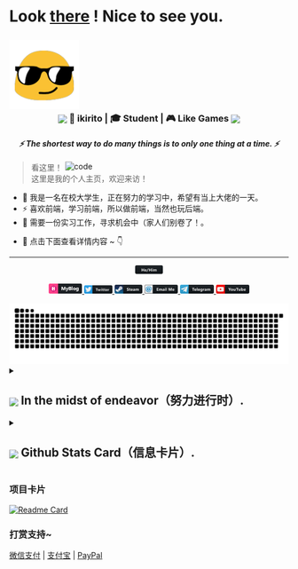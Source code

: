 # Look [there](https://xazz.top) ! Nice to see you. <img src="https://raw.githubusercontent.com/i-kirito/i-kirito/main/img/title.gif" style="width: 25%; display: inline-block;transform: translateY(20%) "></img>

<div align="center">
<h3><img src="https://media.giphy.com/media/WUlplcMpOCEmTGBtBW/giphy.gif" style="width:30px; transform: translateY(20%) "> 👻 ikirito | 🎓 Student | 🎮 Like Games  <img src="https://media.giphy.com/media/WUlplcMpOCEmTGBtBW/giphy.gif" style="width:30px; transform: translateY(20%)"></h3>
<h4 align="center">
   <i>⚡️ The shortest way to do many things is to only one thing at a time. ⚡️</i>
</h4>
</div>

<img align="right" src="https://media.giphy.com/media/RbDKaczqWovIugyJmW/giphy.gif" title="code" style="width:80%">

> 看这里！这里是我的个人主页，欢迎来访！

- 🌱 我是一名在校大学生，正在努力的学习中，希望有当上大佬的一天。
- ⚡ 喜欢前端，学习前端，所以做前端，当然也玩后端。
- 💬 需要一份实习工作，寻求机会中（家人们别卷了！。
<!-- - 📝 我的简历 [Resume](https://xazz.top/resume/) -->
- 👋 点击下面查看详情内容 ~ 👇

<hr>
<p align="center">
<a href="#">
    <img src="https://raw.githubusercontent.com/MikeCodesDotNET/ColoredBadges/master/svg/pronouns/hehim.svg" alt="github" style="max-width:10%;">
</a>
<p align="center">
<a href="http://nav.xazz.top">
    <img src="img/hugo.png" alt="hugo" style="max-width:12%;">
</a>
<a href="https://twitter.com/ikiritoxx">
    <img src="https://raw.githubusercontent.com/8bithemant/8bithemant/master/svg/social/twitter.svg" alt="twitter" style="max-width:10%;">
</a>
<a href="https://steamcommunity.com/id/osakana-miao/">
    <img src="https://raw.githubusercontent.com/MikeCodesDotNET/ColoredBadges/master/svg/social/steam.svg" alt="steam" style="max-width: 10%;">
</a>
<a href="#">
    <img src="https://raw.githubusercontent.com/MikeCodesDotNET/ColoredBadges/master/svg/social/email_me.svg" alt="eamil" style="max-width: 12%;">
</a>
<a href="https://t.me/ikirito9">
    <img src="https://raw.githubusercontent.com/MikeCodesDotNET/ColoredBadges/master/svg/social/telegram.svg" alt="telegram" style="max-width: 12%;">
</a>
<a href="https://www.youtube.com/@ikirito9">
    <img src="https://raw.githubusercontent.com/MikeCodesDotNET/ColoredBadges/master/svg/streaming/youtube.svg" alt="youtube" style="max-width: 12%;">
</a>
</p>
<a href="#">
    <img src="img/github-snake.svg" alt="github">
</a>
<details> 
  <summary><h2><img src="https://media1.giphy.com/media/rtEv35BlofiLKbavvp/200.gif" width="40" style="transform: translateY(20%)"> In the midst of endeavor（努力进行时）.</h2></summary>
  <!-- Some badges are from https://github.com/Ileriayo/markdown-badges -->
  <!-- For more icons please follow https://github.com/MikeCodesDotNET/ColoredBadges -->
    <h3>👨🏻‍💻 Study And Play Now</h3>
<p align="center">

![Visual Studio Code](https://img.shields.io/badge/Visual%20Studio%20Code-0078d7.svg?style=for-the-badge&logo=visual-studio-code&logoColor=white)
![Windows Terminal](https://img.shields.io/badge/Windows%20Terminal-%234D4D4D.svg?style=for-the-badge&logo=windows-terminal&logoColor=white)
![Microsoft Office](https://img.shields.io/badge/Microsoft_Office-D83B01?style=for-the-badge&logo=microsoft-office&logoColor=white)
![HTML5](https://img.shields.io/badge/html5-%23E34F26.svg?style=for-the-badge&logo=html5&logoColor=white)
![CSS3](https://img.shields.io/badge/css3-%231572B6.svg?style=for-the-badge&logo=css3&logoColor=white)
![JavaScript](https://img.shields.io/badge/javascript-%23323330.svg?style=for-the-badge&logo=javascript&logoColor=%23F7DF1E)
![PHP](https://img.shields.io/badge/php-%23777BB4.svg?style=for-the-badge&logo=php&logoColor=white)
![Windows Terminal](https://img.shields.io/badge/Windows%20Terminal-%234D4D4D.svg?style=for-the-badge&logo=windows-terminal&logoColor=white)
![Vue.js](https://img.shields.io/badge/vuejs-%2335495e.svg?style=for-the-badge&logo=vuedotjs&logoColor=%234FC08D)
![Go](https://img.shields.io/badge/go-%2300ADD8.svg?style=for-the-badge&logo=go&logoColor=white)
![Hugo](https://img.shields.io/badge/Hugo-black.svg?style=for-the-badge&logo=Hugo)
![WordPress](https://img.shields.io/badge/WordPress-%23117AC9.svg?style=for-the-badge&logo=WordPress&logoColor=white)
![Notion](https://img.shields.io/badge/Notion-%23000000.svg?style=for-the-badge&logo=notion&logoColor=white)
![Xiaomi](https://img.shields.io/badge/Xiaomi-%23FF6900.svg?style=for-the-badge&logo=xiaomi&logoColor=white)
![github](https://img.shields.io/badge/github-%23121011.svg?style=for-the-badge&logo=github&logoColor=white)
![github-pages](https://img.shields.io/badge/github%20pages-121013?style=for-the-badge&logo=github&logoColor=white)
![github-actions](https://img.shields.io/badge/github%20actions-2088FF?style=for-the-badge&logo=github-actions&logoColor=white)
![Google Cloud](https://img.shields.io/badge/GoogleCloud-%234285F4.svg?style=for-the-badge&logo=google-cloud&logoColor=white)
![Openwrt](https://img.shields.io/badge/OpenWRT-00B5E2?style=for-the-badge&logo=OpenWrt&logoColor=white)
![Docker](https://img.shields.io/badge/docker-%230db7ed.svg?style=for-the-badge&logo=docker&logoColor=white)
![Linux](https://img.shields.io/badge/linux-%23FCC624.svg?style=for-the-badge&logo=linux&logoColor=black)
![Vim](https://img.shields.io/badge/VIM-%2311AB00.svg?style=for-the-badge&logo=vim&logoColor=white)
![Windows](https://img.shields.io/badge/windows-%230078D6.svg?style=for-the-badge&logo=windows&logoColor=white)
![MacOS](https://img.shields.io/badge/macOS-%23121011.svg?style=for-the-badge&logo=apple&logoColor=white)
![Ubuntu](https://img.shields.io/badge/Ubuntu-E95420?style=for-the-badge&logo=ubuntu&logoColor=white)
![CentOS](https://img.shields.io/badge/CentOS-262577?style=for-the-badge&logo=centos&logoColor=white)
![wordpress](https://img.shields.io/badge/wordpress-%23117AC9.svg?style=for-the-badge&logo=wordpress&logoColor=white)
![nginx](https://img.shields.io/badge/nginx-%23009639.svg?style=for-the-badge&logo=nginx&logoColor=white)
![Rss](https://img.shields.io/badge/rss-F88900?style=for-the-badge&logo=rss&logoColor=white)
![Markdown](https://img.shields.io/badge/markdown-%23000000.svg?style=for-the-badge&logo=markdown&logoColor=white)
![Git](https://img.shields.io/badge/git-%23F05033.svg?style=for-the-badge&logo=git&logoColor=white)
![Google Chrome](https://img.shields.io/badge/Google%20Chrome-4285F4?style=for-the-badge&logo=GoogleChrome&logoColor=white)
![edge](https://img.shields.io/badge/edge-%230078D6.svg?style=for-the-badge&logo=microsoft-edge&logoColor=white)
![Next Cloud](https://img.shields.io/badge/Next%20Cloud-0B94DE?style=for-the-badge&logo=nextcloud&logoColor=white)
![OneDrive](https://img.shields.io/badge/OneDrive-0078D4.svg?style=for-the-badge&logo=microsoftonedrive&logoColor=white)
![MySQL](https://img.shields.io/badge/mysql-%2300f.svg?style=for-the-badge&logo=mysql&logoColor=white)
![Adobe After Effects](https://img.shields.io/badge/Adobe%20After%20Effects-9999FF.svg?style=for-the-badge&logo=Adobe%20After%20Effects&logoColor=white)
![Adobe Dreamweaver](https://img.shields.io/badge/Adobe%20Dreamweaver-FF61F6.svg?style=for-the-badge&logo=Adobe%20Dreamweaver&logoColor=white)
![Adobe Photoshop](https://img.shields.io/badge/adobe%20photoshop-%2331A8FF.svg?style=for-the-badge&logo=adobe%20photoshop&logoColor=white)
![Adobe Premiere Pro](https://img.shields.io/badge/Adobe%20Premiere%20Pro-9999FF.svg?style=for-the-badge&logo=Adobe%20Premiere%20Pro&logoColor=white)
![CodePen](https://img.shields.io/badge/Codepen-000000?style=for-the-badge&logo=codepen&logoColor=white)
![python](https://img.shields.io/badge/python-%2314354C.svg?style=for-the-badge&logo=python&logoColor=white)
![Django](https://img.shields.io/badge/django-%23092E20.svg?style=for-the-badge&logo=django&logoColor=white)
![PyCharm](https://img.shields.io/badge/pycharm-143?style=for-the-badge&logo=pycharm&logoColor=black&color=black&labelColor=green)
![NPM](https://img.shields.io/badge/NPM-%23CB3837.svg?style=for-the-badge&logo=npm&logoColor=white)
![NodeJS](https://img.shields.io/badge/node.js-6DA55F?style=for-the-badge&logo=node.js&logoColor=white)
![Next JS](https://img.shields.io/badge/Next-black?style=for-the-badge&logo=next.js&logoColor=white)
![React](https://img.shields.io/badge/react-%2320232a.svg?style=for-the-badge&logo=react&logoColor=%2361DAFB)
![Itch.io](https://img.shields.io/badge/Itch-%23FF0B34.svg?style=for-the-badge&logo=Itch.io&logoColor=white)
![Battle.net](https://img.shields.io/badge/battle.net-%2300AEFF.svg?style=for-the-badge&logo=battle.net&logoColor=white)
![EA](https://img.shields.io/badge/ea-%23000000.svg?style=for-the-badge&logo=ea&logoColor=white)
![Epic Games](https://img.shields.io/badge/epicgames-%23313131.svg?style=for-the-badge&logo=epicgames&logoColor=white)
![PlayStation](https://img.shields.io/badge/playstation-%23313131.svg?style=for-the-badge&logo=playstation&logoColor=white)
![Switch](https://img.shields.io/badge/Switch-E60012?style=for-the-badge&logo=nintendo-switch&logoColor=white)
![Riot Games](https://img.shields.io/badge/riotgames-D32936.svg?style=for-the-badge&logo=riotgames&logoColor=white)
![Steam](https://img.shields.io/badge/steam-%23000000.svg?style=for-the-badge&logo=steam&logoColor=white)
![Ubisoft](https://img.shields.io/badge/Ubisoft-%23F5F5F5.svg?style=for-the-badge&logo=Ubisoft&logoColor=black)
![Xbox](https://img.shields.io/badge/xbox-%23107C10.svg?style=for-the-badge&logo=xbox&logoColor=white)
![Alibaba Cloud](https://img.shields.io/badge/AlibabaCloud-%23FF6701.svg?style=for-the-badge&logo=alibabacloud&logoColor=white)
![Azure](https://img.shields.io/badge/azure-%230072C6.svg?style=for-the-badge&logo=microsoftazure&logoColor=white)
![Cloudflare](https://img.shields.io/badge/Cloudflare-F38020?style=for-the-badge&logo=Cloudflare&logoColor=white)
![DigitalOcean](https://img.shields.io/badge/DigitalOcean-%230167ff.svg?style=for-the-badge&logo=digitalOcean&logoColor=white)
![Google Cloud](https://img.shields.io/badge/GoogleCloud-%234285F4.svg?style=for-the-badge&logo=google-cloud&logoColor=white)
![Heroku](https://img.shields.io/badge/heroku-%23430098.svg?style=for-the-badge&logo=heroku&logoColor=white)
![Vercel](https://img.shields.io/badge/vercel-%23000000.svg?style=for-the-badge&logo=vercel&logoColor=white)
![Vultr](https://img.shields.io/badge/Vultr-007BFC.svg?style=for-the-badge&logo=vultr)

</p>

</details>
<details> 
  <summary><h2><img src="https://media0.giphy.com/media/NytMLKyiaIh6VH9SPm/giphy.gif" width="40" style="transform: translateY(20%)"> Github Stats Card（信息卡片）.</h2></summary>
  <h3>🔥 Streak Stats</h3>

  <!-- GitHub Readme Streak Stats - https://github.com/DenverCoder1/github-readme-streak-stats -->
  <p>
    <img title="🔥 Get streak stats for your profile at git.io/streak-stats" alt="Mr.Liang's streak" src="https://streak-stats.demolab.com/?user=i-kirito&theme=monokai-metallian&hide_border=true"/>
  </p>

  <h3>🤖 GitHub Profile Stats</h3>

  <!-- https://github.com/anuraghazra/github-readme-stats -->

  <img alt="Mr.Liang's Github Stats" src="https://denvercoder1-github-readme-stats.vercel.app/api/?username=i-kirito&show_icons=true&include_all_commits=true&count_private=true&theme=react&hide_border=true&bg_color=1F222E&title_color=F85D7F&icon_color=F8D866" height="192px"/>

  <h3>🎯 Personal Usually Languages</h3>

  <img alt="Mr.Liang's Top Languages" src="https://denvercoder1-github-readme-stats.vercel.app/api/top-langs/?username=i-kirito&langs_count=8&layout=compact&theme=react&hide_border=true&bg_color=1F222E&title_color=F85D7F&icon_color=F8D866&hide=Jupyter%20Notebook,Roff" height="192px"/>
  <br/>

</details>

### 项目卡片

[![Readme Card](https://github-readme-stats.vercel.app/api/pin/?username=i-kirito&repo=nav.github.io)](https://github.com/i-kirito/nav.github.io)

<h3>打赏支持~</h3>
<p><a href="https://raw.githubusercontent.com/i-kirito/i-kirito/main/img/wechat.png" rel="nofollow">微信支付</a> | <a href="https://raw.githubusercontent.com/i-kirito/i-kirito/main/img/alipay.png" rel="nofollow">支付宝</a> | <a href="" rel="nofollow">PayPal</a></p>